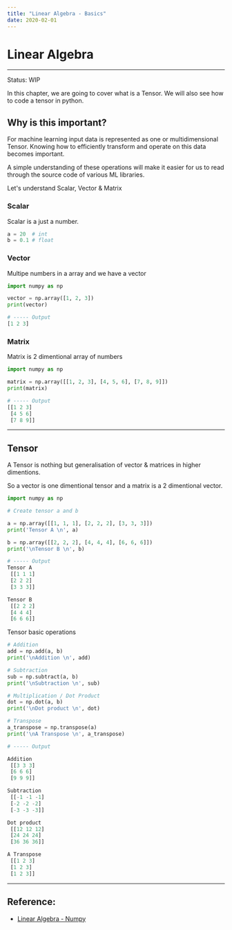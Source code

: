 ```yaml
---
title: "Linear Algebra - Basics"
date: 2020-02-01
---
```


# Linear Algebra
---
Status: WIP

In this chapter, we are going to cover what is a Tensor.
We will also see how to code a tensor in python.

## Why is this important?

For machine learning input data is represented as one or multidimensional Tensor. Knowing how to efficiently transform and operate on this data becomes important.

A simple understanding of these operations will make it easier for us to read through the source code of various ML libraries.

Let's understand Scalar, Vector & Matrix

### Scalar
Scalar is a just a number.

```python
a = 20  # int
b = 0.1 # float
```

### Vector
Multipe numbers in a array and we have a vector

```python
import numpy as np

vector = np.array([1, 2, 3])
print(vector)

# ----- Output
[1 2 3]
```

### Matrix
Matrix is 2 dimentional array of numbers

```python
import numpy as np

matrix = np.array([[1, 2, 3], [4, 5, 6], [7, 8, 9]])
print(matrix)

# ----- Output
[[1 2 3]
 [4 5 6]
 [7 8 9]]
```
---

## Tensor

A Tensor is nothing but generalisation of vector & matrices in higher dimentions.

So a vector is one dimentional tensor and a matrix is a 2 dimentional vector.


```python
import numpy as np

# Create tensor a and b

a = np.array([[1, 1, 1], [2, 2, 2], [3, 3, 3]])
print('Tensor A \n', a)

b = np.array([[2, 2, 2], [4, 4, 4], [6, 6, 6]])
print('\nTensor B \n', b)

# ----- Output
Tensor A 
 [[1 1 1]
 [2 2 2]
 [3 3 3]]

Tensor B 
 [[2 2 2]
 [4 4 4]
 [6 6 6]]
```

Tensor basic operations

```python
# Addition
add = np.add(a, b)
print('\nAddition \n', add)

# Subtraction
sub = np.subtract(a, b)
print('\nSubtraction \n', sub)

# Multiplication / Dot Product
dot = np.dot(a, b)
print('\nDot product \n', dot)

# Transpose
a_transpose = np.transpose(a)
print('\nA Transpose \n', a_transpose)

# ----- Output

Addition 
 [[3 3 3]
 [6 6 6]
 [9 9 9]]

Subtraction 
 [[-1 -1 -1]
 [-2 -2 -2]
 [-3 -3 -3]]

Dot product 
 [[12 12 12]
 [24 24 24]
 [36 36 36]]

A Transpose 
 [[1 2 3]
 [1 2 3]
 [1 2 3]]
```

----
## Reference:

* [Linear Algebra - Numpy](https://docs.scipy.org/doc/numpy/reference/routines.linalg.html)





